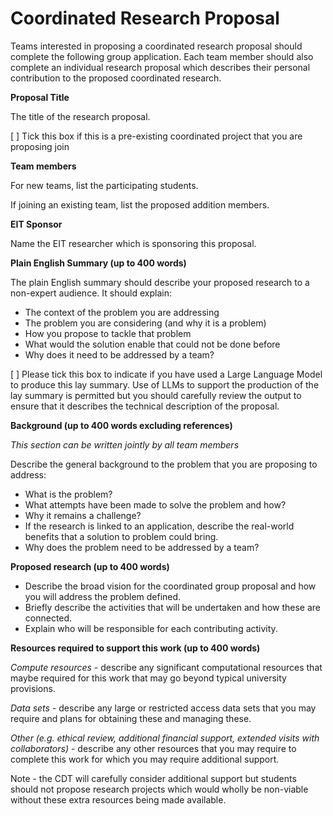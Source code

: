 # Coordinated Research Proposal

Teams interested in proposing a coordinated research proposal should complete the following group application. Each team member should also complete an individual research proposal which describes their personal contribution to the proposed coordinated research.

**Proposal Title**

The title of the research proposal.

[ ] Tick this box if this is a pre-existing coordinated project that you are proposing join 

**Team members**

For new teams, list the participating students. 

If joining an existing team, list the proposed addition members.

**EIT Sponsor**

Name the EIT researcher which is sponsoring this proposal.

**Plain English Summary (up to 400 words)**

The plain English summary should describe your proposed research to a non-expert audience. It should explain:

- The context of the problem you are addressing
- The problem you are considering (and why it is a problem)
- How you propose to tackle that problem
- What would the solution enable that could not be done before
- Why does it need to be addressed by a team?

[ ] Please tick this box to indicate if you have used a Large Language Model to produce this lay summary. Use of LLMs to support the production of the lay summary is permitted but you should carefully review the output to ensure that it describes the technical description of the proposal.

**Background (up to 400 words excluding references)**

*This section can be written jointly by all team members*

Describe the general background to the problem that you are proposing to address:

- What is the problem?
- What attempts have been made to solve the problem and how?
- Why it remains a challenge?
- If the research is linked to an application, describe the real-world benefits that a solution to problem could bring.
- Why does the problem need to be addressed by a team?

**Proposed research (up to 400 words)**

- Describe the broad vision for the coordinated group proposal and how you will address the problem defined.
- Briefly describe the activities that will be undertaken and how these are connected. 
- Explain who will be responsible for each contributing activity.
  
**Resources required to support this work (up to 400 words)**

*Compute resources* - describe any significant computational resources that maybe required for this work that may go beyond typical university provisions.

*Data sets* - describe any large or restricted access data sets that you may require and plans for obtaining these and managing these.

*Other (e.g. ethical review, additional financial support, extended visits with collaborators)* - describe any other resources that you may require to complete this work for which you may require additional support. 

Note - the CDT will carefully consider additional support but students should not propose research projects which would wholly be non-viable without these extra resources being made available.
